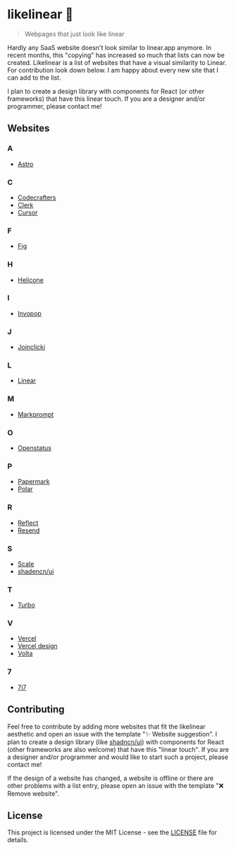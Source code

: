 # likelinear 🚀
> Webpages that just look like linear

Hardly any SaaS website doesn't look similar to linear.app anymore. In recent months, this "copying" has increased so much that lists can now be created.
Likelinear is a list of websites that have a visual similarity to Linear.
For contribution look down below. I am happy about every new site that I can add to the list.

I plan to create a design library with components for React (or other frameworks) that have this linear touch. If you are a designer and/or programmer, please contact me!


## Websites

### A
- [Astro](https://astro.build/)

### C
- [Codecrafters](https://codecrafters.io/)
- [Clerk](https://clerk.com/)
- [Cursor](https://cursor.sh/)

### F
- [Fig](https://fig.io/)

### H
- [Helicone](https://www.helicone.ai/)

### I
- [Invopop](https://www.invopop.com/)

### J
- [Joinclicki](https://joinclicki.com/)

### L
- [Linear](https://linear.app/)

### M
- [Markprompt](https://markprompt.com/)

### O
- [Openstatus](https://www.openstatus.dev/)

### P
- [Papermark](https://www.papermark.io/)
- [Polar](https://polar.sh/)

### R
- [Reflect](https://reflect.app/)
- [Resend](https://resend.com/)

### S
- [Scale](https://scale.com/)
- [shadencn/ui](https://ui.shadcn.com/)

### T
- [Turbo](https://turbo.build/)

### V
- [Vercel](https://vercel.com/)
- [Vercel design](https://vercel.com/design/)
- [Volta](https://volta.net/)

### 7
- [7i7](https://www.7i7.de/)

## Contributing

Feel free to contribute by adding more websites that fit the likelinear aesthetic and open an issue with the template "✨ Website suggestion".
I plan to create a design library (like [shadncn/ui](https://ui.shadcn.com/)) with components for React (other frameworks are also welcome) that have this "linear touch". If you are a designer and/or programmer and would like to start such a project, please contact me!

If the design of a website has changed, a website is offline or there are other problems with a list entry, please open an issue with the template "❌ Remove website".

## License

This project is licensed under the MIT License - see the [LICENSE](LICENSE) file for details.
